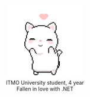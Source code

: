<div align="center">
	<img src="https://raw.githubusercontent.com/vixrant/vixrant/master/cat.gif" width="200" height="200">
</div>

<div align="center">
  <div>ITMO University student, 4 year </div>
  <div>Fallen in love with .NET</div>
</div>


